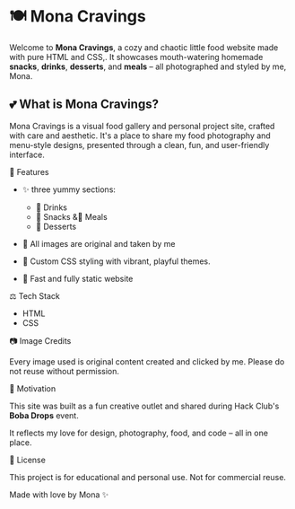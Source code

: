 # 🍽️ Mona Cravings

Welcome to **Mona Cravings**, a cozy and chaotic little food website made with pure HTML and CSS,. It showcases mouth-watering homemade **snacks**, **drinks**, **desserts**, and **meals** – all photographed and styled by me, Mona.

## 💕 What is Mona Cravings?

Mona Cravings is a visual food gallery and personal project site, crafted with care and aesthetic. It's a place to share my food photography and menu-style designs, presented through a clean, fun, and user-friendly interface.


 🍜 Features

* ✨ three yummy sections:

  * 🍵 Drinks
  * 🍟 Snacks &🍝 Meals
  * 🍰 Desserts

* 📸 All images are original and taken by me

* 🎨 Custom CSS styling with vibrant, playful themes.

* 🚀 Fast and fully static website

 ⚖️ Tech Stack

* HTML
* CSS

📷 Image Credits

Every image used is original content created and clicked by me. Please do not reuse without permission.


 💪 Motivation

This site was built as a fun creative outlet and shared during Hack Club's **Boba Drops** event.

It reflects my love for design, photography, food, and code – all in one place.

 📄 License

This project is for educational and personal use. Not for commercial reuse.

Made with love by Mona ✨
